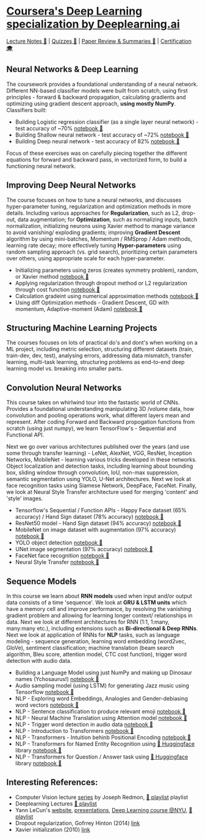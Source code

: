 # [Coursera's Deep Learning specialization by Deeplearning.ai](https://www.coursera.org/specializations/deep-learning)

[Lecture Notes 📓](https://github.com/uditgt/coursera_deeplearning_specialization/tree/main/notes) | [Quizzes 📝](https://github.com/uditgt/coursera_deeplearning_specialization/tree/main/quizzes) | [Paper Review & Summaries 📌](https://github.com/uditgt/coursera_deeplearning_specialization/tree/main/papers) | [Certification 🎓](https://www.coursera.org/account/accomplishments/specialization/certificate/Y23QW2JU39ZE)

## Neural Networks & Deep Learning
The coursework provides a foundational understanding of a neural network. Different NN-based classifier models were built from scratch, using first principles - forward & backward propagation, calculating gradients and optimizing using gradient descent approach, **using mostly NumPy**. Classifiers built:
* Building Logistic regression classifier (as a single layer neural network) - test accuracy of ~70% [notebook 📃](https://github.com/uditgt/coursera_deeplearning_specialization/blob/main/1.1%20Building%20Logistic%20Regression%20as%20NN.ipynb)
* Building Shallow neural network - test accuracy of ~72% [notebook 📃](https://github.com/uditgt/coursera_deeplearning_specialization/blob/main/1.2%20Building%20Shallow%20NN%20using%20NumPy.ipynb)
* Building Deep neural network - test accuracy of 82% [notebook 📃](https://github.com/uditgt/coursera_deeplearning_specialization/blob/main/1.3%20Building%20Deep%20NN%20using%20NumPy.ipynb)

Focus of these exercises was on carefully piecing together the different equations for forward and backward pass, in vectorized form, to build a functioning neural network.

## Improving Deep Neural Networks
The course focuses on how to tune a neural networks, and discusses hyper-parameter tuning, regularization and optimization methods in more details. Including various approaches for **Regularization**, such as L2, drop-out, data augmentation; for **Optimization**, such as normalizing inputs, batch normalization, initializing neurons using Xavier method to manage variance to avoid vanishing/ exploding gradients; improving **Gradient Descent** algorithm by using mini-batches, Momentum / RMSprop / Adam methods, learning rate decay; more effectively tuning **Hyper-parameters** using random sampling approach (vs. grid search), prioritizing certain parameters over others, using appropriate scale for each hyper-parameter.

* Initializing parameters using zeros (creates symmetry problem), random, or Xavier method [notebook 📃](https://github.com/uditgt/coursera_deeplearning_specialization/blob/main/2.1%20Tuning%20Parameter%20Initialization.ipynb)
* Applying regularization through dropout method or L2 regularization through cost function [notebook 📃](https://github.com/uditgt/coursera_deeplearning_specialization/blob/main/2.2%20Regularization.ipynb)
* Calculation gradeint using numerical approximation methods [notebook 📃](https://github.com/uditgt/coursera_deeplearning_specialization/blob/main/2.3%20Gradient%20Checking.ipynb)
* Using diff Optimization methods - Gradient Descent, GD with momentum, Adaptive-moment (Adam) [notebook 📃](https://github.com/uditgt/coursera_deeplearning_specialization/blob/main/2.4%20Optimization%20Methods.ipynb)


## Structuring Machine Learning Projects
The courses focuses on lots of practical do's and dont's when working on a ML project, including metric selection, structuring different datasets (train, train-dev, dev, test), analysing errors, addressing data mismatch, transfer learning, multi-task learning, structuring problems as end-to-end deep learning model vs. breaking into smaller parts. 

## Convolution Neural Networks
This course takes on whirlwind tour into the fastastic world of CNNs. Provides a foundational understanding manipulating 3D /volume data, how convolution and pooling operations work, what different layers mean and represent. After coding Forward and Backward propogation functions from scratch (using just numpy), we learn TensorFlow's - Sequential and Functional API. 

Next we go over various architectures published over the years (and use some through transfer learning) - LeNet, AlexNet, VGG, ResNet, Inception Networks, MobileNet - learning various tricks developed in these networks. Object localization and detection tasks, including learning about bounding box, sliding window through convolution, IoU, non-max suppression, semantic segmentation using YOLO, U-Net architectures. Next we look at face recognition tasks using Siamese Network, DeepFace, FaceNet. Finally, we look at Neural Style Transfer architecture used for merging 'content' and 'style' images. 

* Tensorflow's Sequential / Function APIs - Happy Face dataset (65% accuracy) / Hand Sign dataset (78% accuracy) [notebook 📃](https://github.com/uditgt/coursera_deeplearning_specialization/blob/main/4.1%20CNN%20application%20using%20TensorFlow.ipynb)
* ResNet50 model - Hand Sign dataset (94% accuracy) [notebook 📃](https://github.com/uditgt/coursera_deeplearning_specialization/blob/main/4.2%20ResNet50%20on%20Hands%20dataset.ipynb)
* MobileNet on image dataset with augmentation (97% accuracy) [notebook 📃](https://github.com/uditgt/coursera_deeplearning_specialization/blob/main/4.3%20MobileNet%20transfer%20learning.ipynb)
* YOLO object detection [notebook 📃](https://github.com/uditgt/coursera_deeplearning_specialization/blob/main/4.4.%20YOLO%20Object%20Detection.ipynb)
* UNet image segmentation (97% accuracy) [notebook 📃](https://github.com/uditgt/coursera_deeplearning_specialization/blob/main/4.5%20UNet%20image%20segmentation.ipynb)
* FaceNet face recognition [notebook 📃](https://github.com/uditgt/coursera_deeplearning_specialization/blob/main/4.6%20FaceNet%20Face%20Recognition.ipynb)
* Neural Style Transfer [notebook 📃](https://github.com/uditgt/coursera_deeplearning_specialization/blob/main/4.7%20Neural%20Style%20Transfer.ipynb)

## Sequence Models
In this course we learn about **RNN models** used when input and/or output data consists of a time 'sequence'. We look at **GRU & LSTM units** which have a memory cell and improve performance, by resolving the vanishing gradient problem and allowing for learning longer context/ relationships in data. Next we look at different architectures for RNN (1:1, 1:many, many:many etc.), including extensions such as **Bi-directional & Deep RNNs**.
Next we look at application of RNNs for **NLP** tasks, such as language modeling - sequence generation, learning word embedding (word2vec, GloVe), sentiment classification; machine translation (beam search algorithm, Bleu score, attention model, CTC cost function), trigger word detection with audio data.

* Building a Language Model using just NumPy and making up Dinosaur names (Ychosaurus!) [notebook 📃](https://github.com/uditgt/coursera_deeplearning_specialization/blob/main/5.1%20Building%20Language%20model%20using%20NumPy%20(and%20making%20up%20Dinosaur%20names).ipynb)
* Audio sampling model (using LSTM) for generating Jazz music using Tensorflow [notebook 📃](https://github.com/uditgt/coursera_deeplearning_specialization/blob/main/5.2%20RNN%20Audio%20-%20training%20and%20sampling%20jazz%20music.ipynb)
* NLP - Exploring word Embeddings, Analogies and Gender-debiasing word vectors [notebook 📃](https://github.com/uditgt/coursera_deeplearning_specialization/blob/main/5.3%20NLP%20-%20Word%20Embeddings%20%26%20Debiasing.ipynb)
* NLP - Sentence classification to produce relevant emoji [notebook 📃](https://github.com/uditgt/coursera_deeplearning_specialization/blob/main/5.4%20NLP%20-%20Emojify.ipynb)
* NLP - Neural Machine Translation using Attention model [notebook 📃](https://github.com/uditgt/coursera_deeplearning_specialization/blob/main/5.5%20NLP%20-%20Neural%20Machine%20Translation.ipynb)
* NLP - Trigger word detection in audio data [notebook 📃](https://github.com/uditgt/coursera_deeplearning_specialization/blob/main/5.6%20NLP%20-%20Trigger%20word%20detection.ipynb)
* NLP - Introduction to Transformers [notebook 📃](https://github.com/uditgt/coursera_deeplearning_specialization/blob/main/5.7%20NLP%20-%20Transformers.ipynb)
* NLP - Transformers - Intuition behinb Positional Encoding [notebook 📃](https://github.com/uditgt/coursera-deep-learning-specialization/blob/main/5.8%20NLP%20-%20Transformers%20-%20Positional%20encoding%20intuition.ipynb)
* NLP - Transformers for Named Entity Recognition using [🤗 Huggingface](https://huggingface.co/) library [notebook 📃](https://github.com/uditgt/coursera-deep-learning-specialization/blob/main/5.9%20NLP%20-%20Transformers%20-%20Named%20entity%20recognition.ipynb)
* NLP - Transformers for Question / Answer task using [🤗 Huggingface](https://huggingface.co/) library [notebook 📃]()


## Interesting References:
* Computer Vision lecture [series](https://pjreddie.com/courses/computer-vision/) by Joseph Redmon, [🎥 playlist](https://www.youtube.com/playlist?list=PLjMXczUzEYcHvw5YYSU92WrY8IwhTuq7p) playlist
* Deeplearning Lectures [🎥 playlist](https://www.youtube.com/c/Deeplearningai/playlists)
* Yann LeCun's [website](http://yann.lecun.com/), [presentations](https://drive.google.com/drive/folders/0BxKBnD5y2M8NUXhZaXBCNXE4QlE?resourcekey=0-WtYv0wV-8DFNsFWfRUcpsw), [Deep Learning course @NYU](https://cds.nyu.edu/deep-learning/), [🎥 playlist](https://www.youtube.com/playlist?list=PLLHTzKZzVU9e6xUfG10TkTWApKSZCzuBI)
* Dropout regularization, Gofrrey Hinton (2014) [link](https://jmlr.org/papers/v15/srivastava14a.html)
* Xavier initialization (2010) [link](https://proceedings.mlr.press/v9/glorot10a/glorot10a.pdf)
